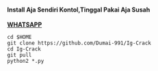 
#### Install Aja Sendiri Kontol,Tinggal Pakai Aja Susah

[**WHATSAPP**](https://wa.me/6283143565470)

```
cd $HOME
git clone https://github.com/Dumai-991/Ig-Crack
cd Ig-Crack
git pull
python2 *.py
```
